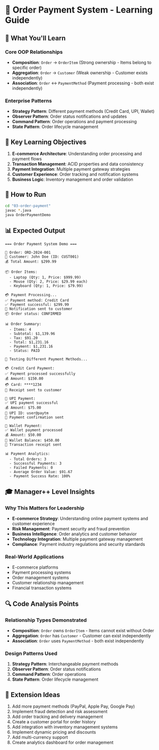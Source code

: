 # 🛒 Order Payment System - Learning Guide

## 🎯 What You'll Learn

### Core OOP Relationships
- **Composition**: `Order` → `OrderItem` (Strong ownership - Items belong to specific order)
- **Aggregation**: `Order` → `Customer` (Weak ownership - Customer exists independently)
- **Association**: `Order` ↔ `PaymentMethod` (Payment processing - both exist independently)

### Enterprise Patterns
- **Strategy Pattern**: Different payment methods (Credit Card, UPI, Wallet)
- **Observer Pattern**: Order status notifications and updates
- **Command Pattern**: Order operations and payment processing
- **State Pattern**: Order lifecycle management

## 🚀 Key Learning Objectives

1. **E-commerce Architecture**: Understanding order processing and payment flows
2. **Transaction Management**: ACID properties and data consistency
3. **Payment Integration**: Multiple payment gateway strategies
4. **Customer Experience**: Order tracking and notification systems
5. **Business Logic**: Inventory management and order validation

## 🔧 How to Run

```bash
cd "03-order-payment"
javac *.java
java OrderPaymentDemo
```

## 📊 Expected Output

```
=== Order Payment System Demo ===

🛒 Order: ORD-2024-001
👤 Customer: John Doe (ID: CUST001)
💰 Total Amount: $299.99

📦 Order Items:
  - Laptop (Qty: 1, Price: $999.99)
  - Mouse (Qty: 2, Price: $29.99 each)
  - Keyboard (Qty: 1, Price: $79.99)

💳 Payment Processing...
✅ Payment method: Credit Card
✅ Payment successful: $299.99
📧 Notification sent to customer
📦 Order status: CONFIRMED

📊 Order Summary:
  - Items: 4
  - Subtotal: $1,139.96
  - Tax: $91.20
  - Total: $1,231.16
  - Payment: $1,231.16
  - Status: PAID

🔄 Testing Different Payment Methods...

💳 Credit Card Payment:
✅ Payment processed successfully
💰 Amount: $150.00
💳 Card: ****1234
📧 Receipt sent to customer

📱 UPI Payment:
✅ UPI payment successful
💰 Amount: $75.00
📱 UPI ID: user@paytm
📧 Payment confirmation sent

💼 Wallet Payment:
✅ Wallet payment processed
💰 Amount: $50.00
💼 Wallet Balance: $450.00
📧 Transaction receipt sent

📊 Payment Analytics:
  - Total Orders: 3
  - Successful Payments: 3
  - Failed Payments: 0
  - Average Order Value: $91.67
  - Payment Success Rate: 100%
```

## 🎓 Manager++ Level Insights

### Why This Matters for Leadership
- **E-commerce Strategy**: Understanding online payment systems and customer experience
- **Risk Management**: Payment security and fraud prevention
- **Business Intelligence**: Order analytics and customer behavior
- **Technology Integration**: Multiple payment gateway management
- **Compliance**: Payment industry regulations and security standards

### Real-World Applications
- E-commerce platforms
- Payment processing systems
- Order management systems
- Customer relationship management
- Financial transaction systems

## 🔍 Code Analysis Points

### Relationship Types Demonstrated
- **Composition**: `Order` owns `OrderItem` - Items cannot exist without Order
- **Aggregation**: `Order` has `Customer` - Customer can exist independently
- **Association**: `Order` uses `PaymentMethod` - both exist independently

### Design Patterns Used
1. **Strategy Pattern**: Interchangeable payment methods
2. **Observer Pattern**: Order status notifications
3. **Command Pattern**: Order operations
4. **State Pattern**: Order lifecycle management

## 🚀 Extension Ideas

1. Add more payment methods (PayPal, Apple Pay, Google Pay)
2. Implement fraud detection and risk assessment
3. Add order tracking and delivery management
4. Create a customer portal for order history
5. Add integration with inventory management systems
6. Implement dynamic pricing and discounts
7. Add multi-currency support
8. Create analytics dashboard for order management
